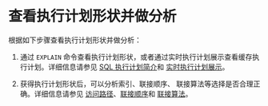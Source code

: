 查看执行计划形状并做分析 
=================================



根据如下步骤查看执行计划形状并做分析：

1. 通过 `EXPLAIN` 命令查看执行计划形状，或者通过实时执行计划展示查看缓存执行计划。详细信息请参见 [SQL 执行计划简介](../../4.sql-tuning/3.monitor-the-sql-execution-performance/4.examples-of-sql-performance-analysis/3.view-the-shape-of-an-execution-plan-and-analyze-the-plan.md)和 [实时执行计划展示](../../../../5.oceanbase-database-overview/7.sql-engine/4.oceanbase-database-overview-sql-execution-plan/5.oceanbase-database-overview-real-time-execution-plan-display.md)。

   

2. 获得执行计划形状后，可以分析索引、联接顺序、 联接算法等选择是否合理正确。详细信息请参见 [访问路径](../../5.query-optimization/1.access-path/1.overview-of-access-path.md)、[联接顺序](../../5.query-optimization/2.join-algorithm/3.join-order.md)和 [联接算法](../../5.query-optimization/2.join-algorithm/2.join-algorithms.md)。

   



